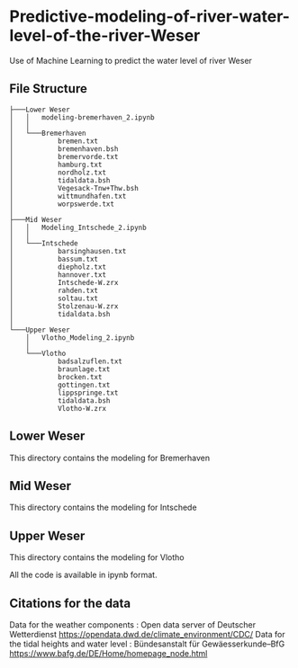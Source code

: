 # Predictive-modeling-of-river-water-level-of-the-river-Weser

Use of Machine Learning to predict the water level of river Weser

## File Structure

```
├───Lower Weser
│   │   modeling-bremerhaven_2.ipynb
│   │
│   └───Bremerhaven
│           bremen.txt
│           bremenhaven.bsh
│           bremervorde.txt
│           hamburg.txt
│           nordholz.txt
│           tidaldata.bsh
│           Vegesack-Tnw+Thw.bsh
│           wittmundhafen.txt
│           worpswerde.txt
│
├───Mid Weser
│   │   Modeling_Intschede_2.ipynb
│   │
│   └───Intschede
│           barsinghausen.txt
│           bassum.txt
│           diepholz.txt
│           hannover.txt
│           Intschede-W.zrx
│           rahden.txt
│           soltau.txt
│           Stolzenau-W.zrx
│           tidaldata.bsh
│
└───Upper Weser
    │   Vlotho_Modeling_2.ipynb
    │
    └───Vlotho
            badsalzuflen.txt
            braunlage.txt
            brocken.txt
            gottingen.txt
            lippspringe.txt
            tidaldata.bsh
            Vlotho-W.zrx
```

## Lower Weser

This directory contains the modeling for Bremerhaven

## Mid Weser

This directory contains the modeling for Intschede

## Upper Weser

This directory contains the modeling for Vlotho

All the code is available in ipynb format.

## Citations for the data

Data for the weather components : Open data server of Deutscher Wetterdienst https://opendata.dwd.de/climate_environment/CDC/
Data for the tidal heights and water level : B&uuml;ndesanstalt f&uuml;r Gew&auml;esserkunde–BfG https://www.bafg.de/DE/Home/homepage_node.html
